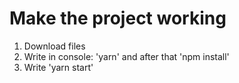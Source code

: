 # Make the project working

1. Download files
2. Write in console: 'yarn' and after that 'npm install'
3. Write 'yarn start'

